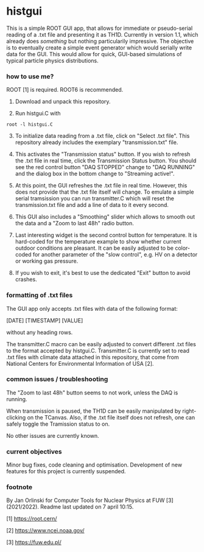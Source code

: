 # histgui

This is a simple ROOT GUI app, that allows for immediate or pseudo-serial reading of a .txt file and presenting it as TH1D.
Currently in version 1.1, which already does _something_ but nothing particularily impressive. The objective is to eventually create a simple event generator which would serially write data for the GUI. This would allow for quick, GUI-based simulations of typical particle physics distributions. 

### how to use me?

ROOT [1] is required. ROOT6 is recommended. 

1. Download and unpack this repository. 

2. Run histgui.C with 

```
root -l histgui.C
```

3. To initialize data reading from a .txt file, click on "Select .txt file". This repository already includes the exemplary "transmission.txt" file.

4. This activates the "Transmission status" button. If you wish to refresh the .txt file in real time, click the Transmission Status button. You should see the red control button "DAQ STOPPED" change to "DAQ RUNNING" and the dialog box in the bottom change to "Streaming active!".

5. At this point, the GUI refreshes the .txt file in real time. However, this does not provide that the .txt file itself will change. To emulate a simple serial tramsission you can run transmitter.C which will reset the transmission.txt file and add a line of data to it every second.

6. This GUI also includes a "Smoothing" slider which allows to smooth out the data and a "Zoom to last 48h" radio button. 

7. Last interesting widget is the second control button for temperature. It is hard-coded for the temperature example to show whether current outdoor conditions are pleasant. It can be easily adjusted to be color-coded for another parameter of the "slow control", e.g. HV on a detector or working gas pressure. 

8. If you wish to exit, it's best to use the dedicated "Exit" button to avoid crashes. 

### formatting of .txt files

The GUI app only accepts .txt files with data of the following format:

[DATE] [TIMESTAMP] [VALUE]

without any heading rows. 

The transmitter.C macro can be easily adjusted to convert different .txt files to the format accepted by histgui.C. Transmitter.C is currently set to read .txt files with climate data attached in this repository, that come from National Centers for Environmental Information of USA [2].

### common issues / troubleshooting

The "Zoom to last 48h" button seems to not work, unless the DAQ is running. 

When transmission is paused, the TH1D can be easily manipulated by right-clicking on the TCanvas. Also, if the .txt file itself does not refresh, one can safely toggle the Tramission status to on. 

No other issues are currently known.

### current objectives

Minor bug fixes, code cleaning and optimisation.
Development of new features for this project is currently suspended.

### footnote

By Jan Orlinski for Computer Tools for Nuclear Physics at FUW [3] (2021/2022).
Readme last updated on 7 april 10:15.

[1] https://root.cern/

[2] https://www.ncei.noaa.gov/

[3] https://fuw.edu.pl/
